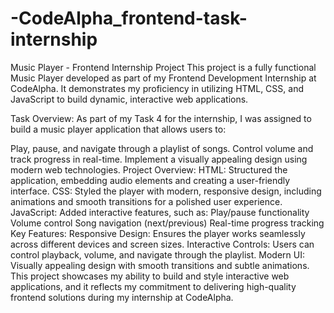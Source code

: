 # -CodeAlpha_frontend-task-internship

Music Player - Frontend Internship Project
This project is a fully functional Music Player developed as part of my Frontend Development Internship at CodeAlpha. It demonstrates my proficiency in utilizing HTML, CSS, and JavaScript to build dynamic, interactive web applications.

Task Overview:
As part of my Task 4 for the internship, I was assigned to build a music player application that allows users to:

Play, pause, and navigate through a playlist of songs.
Control volume and track progress in real-time.
Implement a visually appealing design using modern web technologies.
Project Overview:
HTML: Structured the application, embedding audio elements and creating a user-friendly interface.
CSS: Styled the player with modern, responsive design, including animations and smooth transitions for a polished user experience.
JavaScript: Added interactive features, such as:
Play/pause functionality
Volume control
Song navigation (next/previous)
Real-time progress tracking
Key Features:
Responsive Design: Ensures the player works seamlessly across different devices and screen sizes.
Interactive Controls: Users can control playback, volume, and navigate through the playlist.
Modern UI: Visually appealing design with smooth transitions and subtle animations.
This project showcases my ability to build and style interactive web applications, and it reflects my commitment to delivering high-quality frontend solutions during my internship at CodeAlpha.

